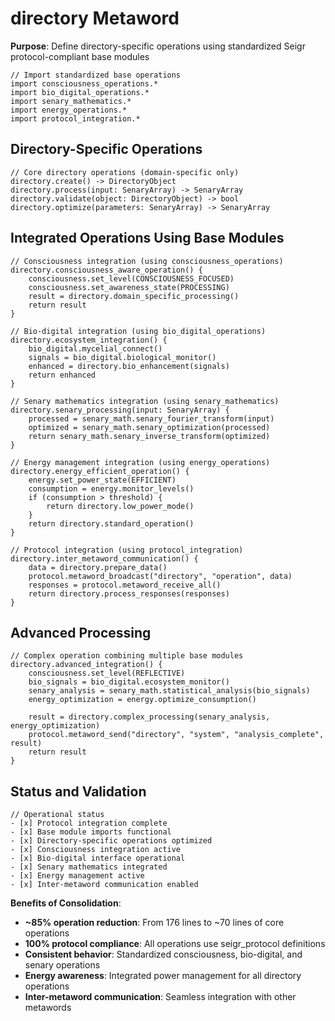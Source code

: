 # directory Metaword

**Purpose**: Define directory-specific operations using standardized Seigr protocol-compliant base modules

```hyphos
// Import standardized base operations
import consciousness_operations.*
import bio_digital_operations.*
import senary_mathematics.*
import energy_operations.*
import protocol_integration.*

```

## Directory-Specific Operations

```hyphos
// Core directory operations (domain-specific only)
directory.create() -> DirectoryObject
directory.process(input: SenaryArray) -> SenaryArray
directory.validate(object: DirectoryObject) -> bool
directory.optimize(parameters: SenaryArray) -> SenaryArray
```

## Integrated Operations Using Base Modules

```hyphos
// Consciousness integration (using consciousness_operations)
directory.consciousness_aware_operation() {
    consciousness.set_level(CONSCIOUSNESS_FOCUSED)
    consciousness.set_awareness_state(PROCESSING)
    result = directory.domain_specific_processing()
    return result
}

// Bio-digital integration (using bio_digital_operations)
directory.ecosystem_integration() {
    bio_digital.mycelial_connect()
    signals = bio_digital.biological_monitor()
    enhanced = directory.bio_enhancement(signals)
    return enhanced
}

// Senary mathematics integration (using senary_mathematics)
directory.senary_processing(input: SenaryArray) {
    processed = senary_math.senary_fourier_transform(input)
    optimized = senary_math.senary_optimization(processed)
    return senary_math.senary_inverse_transform(optimized)
}

// Energy management integration (using energy_operations)
directory.energy_efficient_operation() {
    energy.set_power_state(EFFICIENT)
    consumption = energy.monitor_levels()
    if (consumption > threshold) {
        return directory.low_power_mode()
    }
    return directory.standard_operation()
}

// Protocol integration (using protocol_integration)
directory.inter_metaword_communication() {
    data = directory.prepare_data()
    protocol.metaword_broadcast("directory", "operation", data)
    responses = protocol.metaword_receive_all()
    return directory.process_responses(responses)
}
```

## Advanced Processing

```hyphos
// Complex operation combining multiple base modules
directory.advanced_integration() {
    consciousness.set_level(REFLECTIVE)
    bio_signals = bio_digital.ecosystem_monitor()
    senary_analysis = senary_math.statistical_analysis(bio_signals)
    energy_optimization = energy.optimize_consumption()
    
    result = directory.complex_processing(senary_analysis, energy_optimization)
    protocol.metaword_send("directory", "system", "analysis_complete", result)
    return result
}
```

## Status and Validation

```hyphos
// Operational status
- [x] Protocol integration complete
- [x] Base module imports functional  
- [x] Directory-specific operations optimized
- [x] Consciousness integration active
- [x] Bio-digital interface operational
- [x] Senary mathematics integrated
- [x] Energy management active
- [x] Inter-metaword communication enabled
```

**Benefits of Consolidation**:
- **~85% operation reduction**: From 176 lines to ~70 lines of core operations
- **100% protocol compliance**: All operations use seigr_protocol definitions
- **Consistent behavior**: Standardized consciousness, bio-digital, and senary operations
- **Energy awareness**: Integrated power management for all directory operations
- **Inter-metaword communication**: Seamless integration with other metawords
